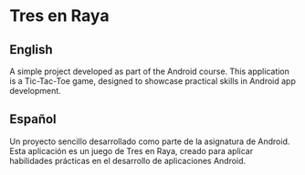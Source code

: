 # Tres en Raya

## English
A simple project developed as part of the Android course. This application is a Tic-Tac-Toe game, designed to showcase practical skills in Android app development.

## Español
Un proyecto sencillo desarrollado como parte de la asignatura de Android. Esta aplicación es un juego de Tres en Raya, creado para aplicar habilidades prácticas en el desarrollo de aplicaciones Android.
